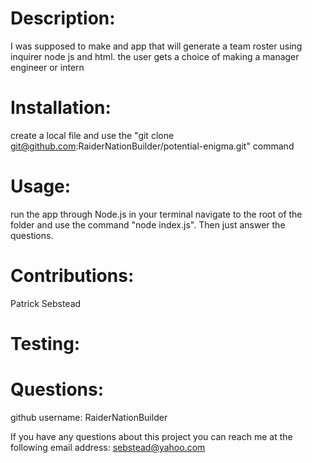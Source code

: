 # Description:
I was supposed to make and app that will generate a team roster using inquirer node js and html. the user gets a choice of making a manager engineer or intern

  # Installation:
  create a local file and use the "git clone git@github.com:RaiderNationBuilder/potential-enigma.git" command

  # Usage:
  run the app through Node.js in your terminal navigate to the root of the folder and use the command "node index.js". Then just answer the    questions. 

  # Contributions:
  Patrick Sebstead

  # Testing:
  
  # Questions:
  github username: RaiderNationBuilder

  If you have any questions about this project you can reach me at the following email address:
  sebstead@yahoo.com